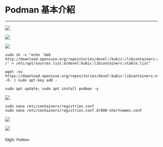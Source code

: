 # Podman 基本介紹

---

![](https://i.imgur.com/mjxUGpI.jpg)

![](https://i.imgur.com/gmOGwJx.jpg)

![](https://i.imgur.com/zyDmlcz.jpg)

```
sudo sh -c "echo 'deb http://download.opensuse.org/repositories/devel:/kubic:/libcontainers:/stable/xUbuntu_${VERSION_ID}/ /' > /etc/apt/sources.list.d/devel:kubic:libcontainers:stable.list"

wget -nv https://download.opensuse.org/repositories/devel:kubic:libcontainers:stable/xUbuntu_${VERSION_ID}/Release.key -O- | sudo apt-key add -

sudo apt update; sudo apt install podman -y

```

![](https://i.imgur.com/3rCiYo4.png)

```
sudo nano /etc/containers/registries.conf
sudo nano /etc/containers/registries.conf.d/000-shortnames.conf
```

![](https://i.imgur.com/dX87QfC.jpg)

![](https://i.imgur.com/ZEz2u2K.jpg)


###### tags: `Podman`
